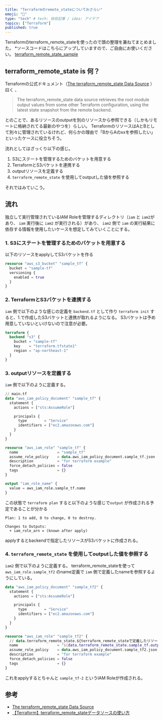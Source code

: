 ```yaml
---
title: "Terraformのremote_stateについておさらい"
emoji: "🎃"
type: "tech" # tech: 技術記事 / idea: アイデア
topics: ["Terraform"]
published: true
---
```


Terraformのterraform_remote_stateを使ったので頭の整理を兼ねてまとめました。
*ソースコードはこちらにアップしていますので、ご自由にお使いください。 [terraform_remote_state_sample](https://github.com/yu-croco/terraform_remote_state_sample)

## terraform_remote_state is 何？
Terraformの公式ドキュメント（[The terraform_remote_state Data Source](https://www.terraform.io/docs/language/state/remote-state-data.html) ） 曰く 、

> The terraform_remote_state data source retrieves the root module output values from some other Terraform configuration, using the latest state snapshot from the remote backend.

とのことで、あるリソースのoutputを別のリソースから参照できる（しかもリモートに格納されてる最新のやつを）らしい。
TerraformのリソースはAとBとして別々に管理されているけれど、何らかの理由で「BからAのxxを参照したい」といったケースに役立ちそう。

流れとしてはざっくり以下の感じ。
1. S3にステートを管理するためのバケットを用意する
2. TerraformとS3バケットを連携する
3. outputリソースを定義する
4. `terraform_remote_state` を使用してoutputした値を参照する


それではみていこう。

## 流れ
独立して実行管理されているIAM Roleを管理するディレクトリ（`iam` と `iam2`があり、 `iam` 実行後に `iam2` が実行される）があり、 `iam2` 側で `iam` の実行結果に依存する情報を使用したいケースを想定してみていくことにする。

### 1. S3にステートを管理するためのバケットを用意する
以下のリソースをapplyしてS3バケットを作る

```terraform
resource "aws_s3_bucket" "sample_tf" {
  bucket = "sample-tf"
  versioning {
    enabled = true
  }
}
```

### 2. TerraformとS3バケットを連携する

`iam` 側で以下のような感じの定義を `backend.tf` として作り `terraform init` すると、1.で作成したS3バケットと連携が取れるようになる。
S3バケットは予め用意していないといけないので注意が必要。

```terraform
terraform {
  backend "s3" {
    bucket = "sample-tf"
    key    = "terraform.tfstate1"
    region = "ap-northeast-1"
  }
}
```

### 3. outputリソースを定義する
`iam` 側で以下のように定義する。

```terraform
// main.tf
data "aws_iam_policy_document" "sample_tf" {
  statement {
    actions = ["sts:AssumeRole"]

    principals {
      type        = "Service"
      identifiers = ["ec2.amazonaws.com"]
    }
  }
}

resource "aws_iam_role" "sample_tf" {
  name                  = "sample_tf"
  assume_role_policy    = data.aws_iam_policy_document.sample_tf.json
  description           = "for terraform example"
  force_detach_policies = false
  tags                  = {}
}

output "iam_role_name" {
  value = aws_iam_role.sample_tf.name
}
```

この状態で `terraform plan` すると以下のような感じで`output` が作成される予定であることが分かる

```
Plan: 1 to add, 0 to change, 0 to destroy.

Changes to Outputs:
  + iam_role_arn = (known after apply)
```

applyするとbackendで指定したリソースがS3バケットに作成される。



### 4. `terraform_remote_state` を使用してoutputした値を参照する
`iam2` 側で以下のように定義する。 
terraform_remote_stateを使って `aws_iam_role.sample_tf2` のname定義で `iam` 側で定義したnameを参照するようにしている。

```terraform
data "aws_iam_policy_document" "sample_tf2" {
  statement {
    actions = ["sts:AssumeRole"]

    principals {
      type        = "Service"
      identifiers = ["ec2.amazonaws.com"]
    }
  }
}

resource "aws_iam_role" "sample_tf2" {
  // data.terraform_remote_state.${terraform_remote_stateで定義したリソース名}.outputs.${main/iam側のoutputで指定したリソース名}
  name                  = "${data.terraform_remote_state.sample_tf.outputs.iam_role_name}-2"
  assume_role_policy    = data.aws_iam_policy_document.sample_tf2.json
  description           = "for terraform example"
  force_detach_policies = false
  tags                  = {}
}
```

これをapplyするとちゃんと `sample_tf-2` というIAM Roleが作成される。



## 参考
- [The terraform_remote_state Data Source](https://www.terraform.io/docs/language/state/remote-state-data.html)
- [【Terraform】terraform_remote_stateデータソースの使い方](https://dev.classmethod.jp/articles/how-to-use-terraform-remote-state/)
